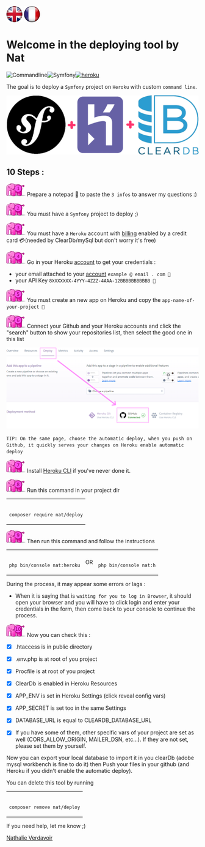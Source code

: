 [![English](/assets/en.png)](https://github.com/Nathalie-Verdavoir/deploy-heroku/blob/master/README.md)   [![Français](/assets/fr.png)](https://github.com/Nathalie-Verdavoir/deploy-heroku/blob/master/README.fr.md)


# Welcome in the deploying tool by Nat 


              
![Commandline](https://img.shields.io/badge/-commandline-%235391FE.svg?style=for-the-badge&logo=powershell&logoColor=white&colorB=purple)![Symfony](https://img.shields.io/badge/Symfony-white.svg?style=for-the-badge&logo=symfony&logoColor=black)[![heroku](https://img.shields.io/badge/Heroku-430098?logo=heroku&style=for-the-badge&logoColor=white)](https://dashboard.heroku.com/)


The goal is to deploy a `Symfony` project on `Heroku` with custom `command line`.


![logos](/assets/ban.png)


## 10 Steps :

![1](/assets/1.png) Prepare a notepad 📝 to paste the `3 infos` to answer my questions :)
   

![2](/assets/2.png) You must have a `Symfony` project to deploy ;)
   

![3](/assets/3.png) You must have a `Heroku` account with [billing](https://dashboard.heroku.com/account/billing) enabled by a credit card 💳(needed by ClearDb/mySql but don't worry it's free) 


![4](/assets/4.png) Go in your Heroku [account](https://dashboard.heroku.com/account/) to get your credentials :
- your email attached to your [account](https://dashboard.heroku.com/account/) `example @ email . com 📝`
- your API Key `8XXXXXXX-4YYY-4ZZZ-4AAA-12BBBBBBBBBBB 📝`
  

![5](/assets/5.png) You must create an new app on Heroku and copy the `app-name-of-your-project 📝`
   

![6](/assets/6.png) Connect your Github and your Heroku accounts and click the "search" button to show your repositories list, then select the good one in this list

![link](/assets/link.PNG)


`TIP: On the same page, choose the automatic deploy, when you push on Github, it quickly serves your changes on Heroku enable automatic deploy`


![7](/assets/7.png) Install [Heroku CLI](https://devcenter.heroku.com/articles/heroku-cli) if you've never done it. 


![8](/assets/8.png) Run this command in your project dir 

<table><td><pre><code>
composer require nat/deploy
</code></pre></td></table>

![9](/assets/9.png) Then run this command and follow the instructions

<table><td><pre><code>
php bin/console nat:heroku
</code></pre></td><td>
OR
</td><td><pre><code>
php bin/console nat:h
</code></pre></td></table>
During the process, it may appear some errors or lags :

- When it is saying that is `waiting for you to log in Browser`, it should open your browser and you will have to click login and enter your credentials in the form, then come back to your console to continue the process.
  

![10](/assets/10.png) Now you can check this : 
- [x] .htaccess is in public directory
- [x] .env.php is at root of you project
- [x] Procfile is at root of you project
- [x] ClearDb is enabled in Heroku Resources
- [x] APP_ENV is set in Heroku Settings (click reveal config vars)
- [x] APP_SECRET is set too in the same Settings
- [x] DATABASE_URL is equal to CLEARDB_DATABASE_URL
- [x] If you have some of them, other specific vars of your project are set as well (CORS_ALLOW_ORIGIN, MAILER_DSN, etc...). If they are not set, please set them by yourself. 


Now you can export your local database to import it in you clearDb (adobe mysql workbench is fine to do it) then  Push your files in your github (and Heroku if you didn't enable the automatic deploy).


You can delete this tool by running 

<table><td><pre><code>
composer remove nat/deploy
</code></pre></td></table>


If you need help, let me know ;)

<div class="badge-base LI-profile-badge" data-locale="fr_FR" data-size="medium" data-theme="dark" data-type="VERTICAL" data-vanity="nathalie-verdavoir" data-version="v1"><a class="badge-base__link LI-simple-link" href="https://fr.linkedin.com/in/nathalie-verdavoir?trk=profile-badge">Nathalie Verdavoir</a></div>
